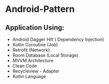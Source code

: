 # Android-Pattern
## Application Using: 
  * Android Dagger Hilt ( Dependency Injection) 
  * Kotlin Coroutine (Job)
  * Retrofit (Network)
  * Room Database (Local Storage)
  * MVVM Architecture
  * Clean Code
  * Recycleview - Adapter
  * Kotlin Language
